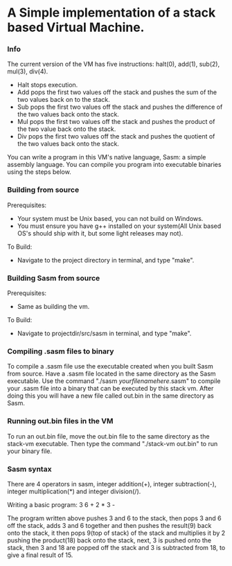# A Simple implementation of a stack based Virtual Machine.

### Info
The current version of the VM has five instructions: halt(0), add(1), sub(2), mul(3), div(4).
- Halt stops execution.
- Add pops the first two values off the stack and pushes the sum of the two values back on to the stack.
- Sub pops the first two values off the stack and pushes the difference of the two values back onto the stack.
- Mul pops the first two values off the stack and pushes the product of the two value back onto the stack.
- Div pops the first two values off the stack and pushes the quotient of the two values back onto the stack.

You can write a program in this VM's native language, Sasm: a simple assembly language.
You can compile you program into executable binaries using the steps below.

### Building from source
Prerequisites:
- Your system must be Unix based, you can not build on Windows.
- You must ensure you have g++ installed on your system(All Unix based OS's should ship with it, but some light releases may not).

To Build:
- Navigate to the project directory in terminal, and type "make".

### Building Sasm from source
Prerequisites:
- Same as building the vm.

To Build:
- Navigate to projectdir/src/sasm in terminal, and type "make".

### Compiling .sasm files to binary 
To compile a .sasm file use the executable created when you built Sasm from source.
Have a .sasm file located in the same directory as the Sasm executable.
Use the command "./sasm *yourfilenamehere*.sasm" to compile your .sasm file into a binary that can be executed by this stack vm. After doing this you will have a new file called out.bin in the same directory as Sasm.

### Running out.bin files in the VM
To run an out.bin file, move the out.bin file to the same directory as the stack-vm executable. Then type the command "./stack-vm out.bin" to run your binary file.

### Sasm syntax
There are 4 operators in sasm, integer addition(+), integer subtraction(-), integer multiplication(*) and integer division(/). 

Writing a basic program: 3 6 + 2 * 3 -

The program written above pushes 3 and 6 to the stack, then pops 3 and 6 off the stack, adds 3 and 6 together and then pushes the result(9) back onto the stack, it then pops 9(top of stack) of the stack and multiplies it by 2 pushing the product(18) back onto the stack, next, 3 is pushed onto the stack, then 3 and 18 are popped off the stack and 3 is subtracted from 18, to give a final result of 15.
